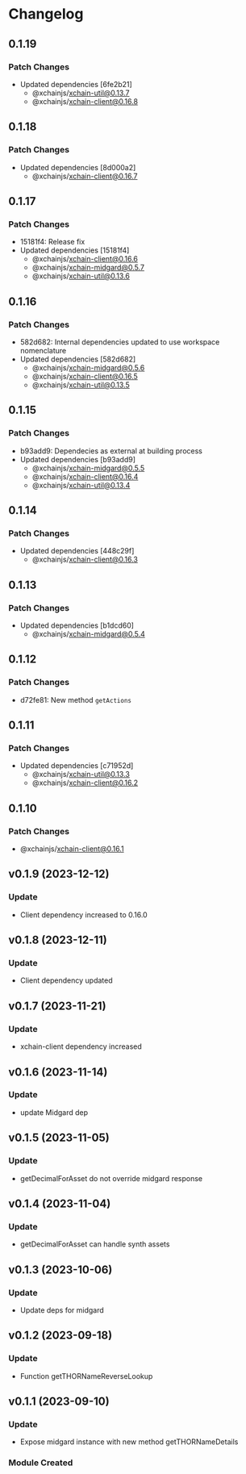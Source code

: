 # Changelog

## 0.1.19

### Patch Changes

- Updated dependencies [6fe2b21]
  - @xchainjs/xchain-util@0.13.7
  - @xchainjs/xchain-client@0.16.8

## 0.1.18

### Patch Changes

- Updated dependencies [8d000a2]
  - @xchainjs/xchain-client@0.16.7

## 0.1.17

### Patch Changes

- 15181f4: Release fix
- Updated dependencies [15181f4]
  - @xchainjs/xchain-client@0.16.6
  - @xchainjs/xchain-midgard@0.5.7
  - @xchainjs/xchain-util@0.13.6

## 0.1.16

### Patch Changes

- 582d682: Internal dependencies updated to use workspace nomenclature
- Updated dependencies [582d682]
  - @xchainjs/xchain-midgard@0.5.6
  - @xchainjs/xchain-client@0.16.5
  - @xchainjs/xchain-util@0.13.5

## 0.1.15

### Patch Changes

- b93add9: Dependecies as external at building process
- Updated dependencies [b93add9]
  - @xchainjs/xchain-midgard@0.5.5
  - @xchainjs/xchain-client@0.16.4
  - @xchainjs/xchain-util@0.13.4

## 0.1.14

### Patch Changes

- Updated dependencies [448c29f]
  - @xchainjs/xchain-client@0.16.3

## 0.1.13

### Patch Changes

- Updated dependencies [b1dcd60]
  - @xchainjs/xchain-midgard@0.5.4

## 0.1.12

### Patch Changes

- d72fe81: New method `getActions`

## 0.1.11

### Patch Changes

- Updated dependencies [c71952d]
  - @xchainjs/xchain-util@0.13.3
  - @xchainjs/xchain-client@0.16.2

## 0.1.10

### Patch Changes

- @xchainjs/xchain-client@0.16.1

## v0.1.9 (2023-12-12)

### Update

- Client dependency increased to 0.16.0

## v0.1.8 (2023-12-11)

### Update

- Client dependency updated

## v0.1.7 (2023-11-21)

### Update

- xchain-client dependency increased

## v0.1.6 (2023-11-14)

### Update

- update Midgard dep

## v0.1.5 (2023-11-05)

### Update

- getDecimalForAsset do not override midgard response

## v0.1.4 (2023-11-04)

### Update

- getDecimalForAsset can handle synth assets

## v0.1.3 (2023-10-06)

### Update

- Update deps for midgard

## v0.1.2 (2023-09-18)

### Update

- Function getTHORNameReverseLookup

## v0.1.1 (2023-09-10)

### Update

- Expose midgard instance with new method getTHORNameDetails

### Module Created
